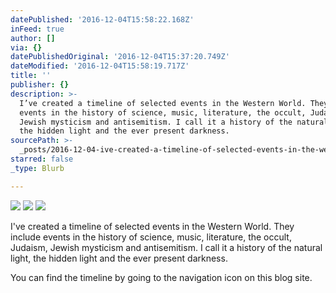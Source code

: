 ```yaml
---
datePublished: '2016-12-04T15:58:22.168Z'
inFeed: true
author: []
via: {}
datePublishedOriginal: '2016-12-04T15:37:20.749Z'
dateModified: '2016-12-04T15:58:19.717Z'
title: ''
publisher: {}
description: >-
  I’ve created a timeline of selected events in the Western World. They include
  events in the history of science, music, literature, the occult, Judaism,
  Jewish mysticism and antisemitism. I call it a history of the natural light,
  the hidden light and the ever present darkness.
sourcePath: >-
  _posts/2016-12-04-ive-created-a-timeline-of-selected-events-in-the-western-wo.md
starred: false
_type: Blurb

---
```

![](https://the-grid-user-content.s3-us-west-2.amazonaws.com/ec105183-dd1c-449c-893d-af903c483be8.jpg)
![](https://the-grid-user-content.s3-us-west-2.amazonaws.com/3f863ccb-fc53-4232-8830-ab8fe32da9d8.jpg)
![](https://the-grid-user-content.s3-us-west-2.amazonaws.com/144a91d3-6b10-4422-b5a6-78e0ac965732.jpg)

I've created a timeline of selected events in the Western World. They include events in the history of science, music, literature, the occult, Judaism, Jewish mysticism and antisemitism. I call it a history of the natural light, the hidden light and the ever present darkness.

You can find the timeline by going to the navigation icon on this blog site.